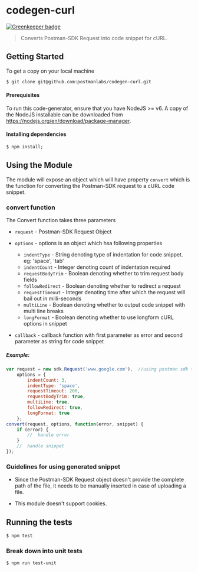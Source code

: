 # codegen-curl

[![Greenkeeper badge](https://badges.greenkeeper.io/postmanlabs/codegen-curl.svg)](https://greenkeeper.io/)

> Converts Postman-SDK Request into code snippet for cURL.

## Getting Started
To get a copy on your local machine
```bash
$ git clone git@github.com:postmanlabs/codegen-curl.git
```

#### Prerequisites
To run this code-generator, ensure that you have NodeJS >= v6. A copy of the NodeJS installable can be downloaded from https://nodejs.org/en/download/package-manager.

#### Installing dependencies
```bash
$ npm install;
```

## Using the Module
The module will expose an object which will have property `convert` which is the function for converting the Postman-SDK request to a cURL code snippet.

### convert function
The Convert function takes three parameters

* `request` - Postman-SDK Request Object

* `options` - options is an object which hsa following properties
    * `indentType` - String denoting type of indentation for code snippet. eg: 'space', 'tab'
    * `indentCount` - Integer denoting count of indentation required
    * `requestBodyTrim` - Boolean denoting whether to trim request body fields
    * `followRedirect` - Boolean denoting whether to redirect a request
    * `requestTimeout` - Integer denoting time after which the request will bail out in milli-seconds
    * `multiLine` - Boolean denoting whether to output code snippet with multi line breaks
    * `longFormat` - Boolean denoting whether to use longform cURL options in snippet

* `callback` - callback function with first parameter as error and second parameter as string for code snippet

##### Example:
```js
var request = new sdk.Request('www.google.com'),  //using postman sdk to create request  
    options = {
        indentCount: 3,
        indentType: 'space',
        requestTimeout: 200,
        requestBodyTrim: true,
        multiLine: true,
        followRedirect: true,
        longFormat: true
    };
convert(request, options, function(error, snippet) {
    if (error) {
        //  handle error
    }
    //  handle snippet
});
```

### Guidelines for using generated snippet

* Since the Postman-SDK Request object doesn't provide the complete path of the file, it needs to be manually inserted in case of uploading a file.

* This module doesn't support cookies.


## Running the tests

```bash
$ npm test
```

### Break down into unit tests

```bash
$ npm run test-unit
```
